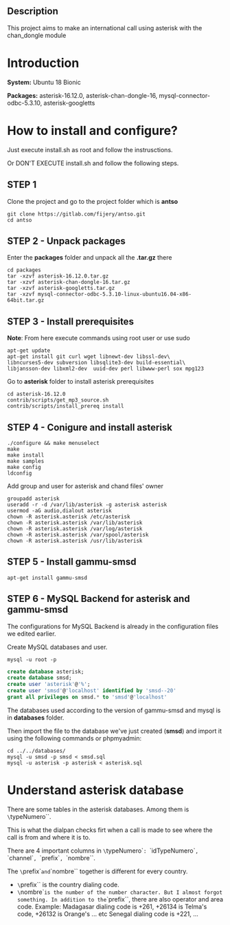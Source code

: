 ## Description
This project aims to make an international call using asterisk with the chan_dongle module

# Introduction

**System:** Ubuntu 18 Bionic

**Packages:** asterisk-16.12.0, asterisk-chan-dongle-16, mysql-connector-odbc-5.3.10, asterisk-googletts

# How to install and configure?

Just execute install.sh as root and follow the instrusctions.

Or DON'T EXECUTE install.sh and follow the following steps.

## STEP 1

Clone the project and go to the project folder which is **antso**

```shell
git clone https://gitlab.com/fijery/antso.git
cd antso
```

## STEP 2 - Unpack packages

Enter the **packages** folder and unpack all the **.tar.gz** there

```shell
cd packages
tar -xzvf asterisk-16.12.0.tar.gz
tar -xzvf asterisk-chan-dongle-16.tar.gz
tar -xzvf asterisk-googletts.tar.gz
tar -xzvf mysql-connector-odbc-5.3.10-linux-ubuntu16.04-x86-64bit.tar.gz
```

## STEP 3 - Install prerequisites

**Note**: From here execute commands using root user or use sudo

```shell
apt-get update
apt-get install git curl wget libnewt-dev libssl-dev\
libncurses5-dev subversion libsqlite3-dev build-essential\
libjansson-dev libxml2-dev  uuid-dev perl libwww-perl sox mpg123
```

Go to **asterisk** folder to install asterisk prerequisites

```shell
cd asterisk-16.12.0
contrib/scripts/get_mp3_source.sh
contrib/scripts/install_prereq install
```

## STEP 4 - Conigure and install asterisk


```shell
./configure && make menuselect
make
make install
make samples
make config
ldconfig
```

Add group and user for asterisk and chand files' owner

```shell
groupadd asterisk
useradd -r -d /var/lib/asterisk -g asterisk asterisk
usermod -aG audio,dialout asterisk
chown -R asterisk.asterisk /etc/asterisk
chown -R asterisk.asterisk /var/lib/asterisk
chown -R asterisk.asterisk /var/log/asterisk
chown -R asterisk.asterisk /var/spool/asterisk
chown -R asterisk.asterisk /usr/lib/asterisk
```

## STEP 5 - Install gammu-smsd

```shell
apt-get install gammu-smsd
```

## STEP 6 - MySQL Backend for asterisk and gammu-smsd

The configurations for MySQL Backend is already in the configuration files we edited earlier.

Create MySQL databases and user.

```shell
mysql -u root -p
```
```sql
create database asterisk;
create database smsd;
create user 'asterisk'@'%';
create user 'smsd'@'localhost' identified by 'smsd--20'
grant all privileges on smsd.* to 'smsd'@'localhost'
```

The databases used according to the version of gammu-smsd and mysql is in **databases** folder.

Then import the file to the database we've just created (**smsd**) and import it using the following commands or phpmyadmin:

```shell
cd ../../databases/
mysql -u smsd -p smsd < smsd.sql
mysql -u asterisk -p asterisk < asterisk.sql
```

# Understand asterisk database

There are some tables in the asterisk databases. Among them is `\`typeNumero\``.

This is what the dialpan checks firt when a call is made to see where the call is from and where it is to.

There are 4 important columns in `\`typeNumero\``: `\`idTypeNumero\``, `\`channel\``, `\`prefix\``, `\`nombre\``.

The `\`prefix\`` and `\`nombre\`` together is different for every country.
- `\`prefix\`` is the country dialing code.
- `\`nombre\`` is the number of the number character.
But I almost forgot something. In addition to the `\`prefix\``, there are also operator and area code.
Example: Madagasar dialing code is +261, +26134 is Telma's code, +26132 is Orange's ... etc
         Senegal dialing code is +221, ... 